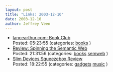 ```yaml
--- 
layout: post
title: "Links: 2003-12-10"
date: 2003-12-10
author: Jeffrey Veen
---
```

<ul>
    <li><a href="http://www.lancearthur.com/archives/000156.html">lancearthur.com: Book Club</a><br /><span class="link-meta">Posted: 05:23:55 (categories: <a href="http://del.icio.us/veen/books">books</a> )</span></li>
    <li><a href="http://www.acm.org/ubiquity/book_reviews/v4i41_bedingfield.html">Review: Spinning the Semantic Web</a><br /><span class="link-meta">Posted: 21:31:56 (categories: <a href="http://del.icio.us/veen/books">books</a> <a href="http://del.icio.us/veen/semweb">semweb</a> )</span></li>
    <li><a href="http://reviews.designtechnica.com/review835.html">Slim Devices Squeezebox Review</a><br /><span class="link-meta">Posted: 18:22:55 (categories: <a href="http://del.icio.us/veen/gadgets">gadgets</a> <a href="http://del.icio.us/veen/music">music</a> )</span></li>
  </ul>
&#8203;